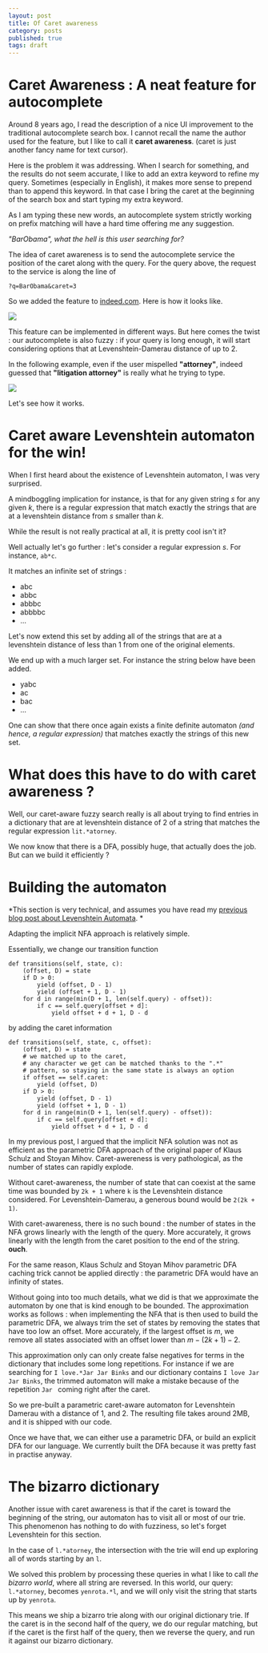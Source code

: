 ```yaml
---
layout: post
title: Of Caret awareness
category: posts
published: true
tags: draft
---
```


# Caret Awareness : A neat feature for autocomplete

Around 8 years ago, I read the description of a nice UI
improvement to the traditional autocomplete search box.
I cannot recall the name the author used for the feature, but I like to call it
**caret awareness**. (caret is just another fancy name for text cursor). 

Here is the problem it was addressing.
When I search for something, and the results do not seem accurate, I like to add
an extra keyword to refine my query. Sometimes (especially in English), it makes more sense 
to prepend than to append this keyword. In that case I bring the caret at the beginning
of the search box and start typing my extra keyword.

As I am typing these new words, an autocomplete system strictly working on prefix matching
will have a hard time offering me any suggestion. 

*"BarObama", what the hell is this user searching for?*

The idea of caret awareness is to send the autocomplete service
the position of the caret along with the query.  For the query above,
the request to the service is along the line of 

    ?q=BarObama&caret=3

So we added the feature to [indeed.com](http://indeed.com). Here is how it looks like. 

<img src="/images/caret_aware/caret_aware.gif">


This feature can be implemented in different ways. But here comes the twist :
our autocomplete is also fuzzy : if your query is long enough, it 
will start considering options that at Levenshtein-Damerau distance of up to 2.

In the following example, even if the user mispelled **"attorney"**, indeed guessed that **"litigation attorney"** is really what he trying to type.

<img src="/images/caret_aware/caret_aware_fuzzy.gif">

Let's see how it works.


# Caret aware Levenshtein automaton for the win! 

When I first heard about the existence of Levenshtein automaton, I was very surprised.

A mindboggling implication for instance, is that for any given string $s$ for any given $k$, there is a regular expression that match exactly the strings that are at a levenshtein distance from $s$ smaller than $k$.

While the result is not really practical at all, it is pretty cool isn't it?

Well actually let's go further : let's consider a regular expression $s$.
For instance, `ab*c`.

It matches an infinite set of strings :

- abc
- abbc
- abbbc
- abbbbc
- ...

Let's now extend this set by adding all of the strings that are at a levenshtein distance of less than 1 
from one of the original elements.

We end up with a much larger set. For instance the string below have been added.

- yabc
- ac
- bac
- ...

One can show that there once again exists a finite definite automaton *(and hence, a regular expression)*
that matches exactly the strings of this new set.


# What does this have to do with caret awareness ?

Well, our caret-aware fuzzy search really is all about trying to find entries in a dictionary
that are at levenshtein distance of 2 of a string that matches the regular expression `lit.*atorney`.

We now know that there is a DFA, possibly huge, that actually does the job. But can we build it efficiently ?

# Building the automaton

*This section is very technical, and assumes you have read my [previous blog post about Levenshtein Automata](http://fulmicoton.com/posts/levenshtein). *

Adapting the implicit NFA approach is relatively simple.

Essentially, we change our transition function

    def transitions(self, state, c):
        (offset, D) = state
        if D > 0:
            yield (offset, D - 1)
            yield (offset + 1, D - 1)
        for d in range(min(D + 1, len(self.query) - offset)):
            if c == self.query[offset + d]:
                yield offset + d + 1, D - d 

by adding the caret information

    def transitions(self, state, c, offset):
        (offset, D) = state
        # we matched up to the caret, 
        # any character we get can be matched thanks to the ".*"
        # pattern, so staying in the same state is always an option
        if offset == self.caret:
        	yield (offset, D)
        if D > 0:
            yield (offset, D - 1)
            yield (offset + 1, D - 1)
        for d in range(min(D + 1, len(self.query) - offset)):
            if c == self.query[offset + d]:
                yield offset + d + 1, D - d 



In my previous post, I argued that the implicit NFA solution was not as efficient as the parametric
DFA approach of the original paper of Klaus Schulz and Stoyan Mihov.
Caret-awereness is very pathological, as the number of states can rapidly explode.

Without caret-awareness, the number of state that can coexist at the same time
was bounded by `2k + 1` where `k` is the Levenshtein distance considered. For Levenshtein-Damerau, a generous bound would be `2(2k + 1)`.

With caret-awareness, there is no such bound : the number of states in the NFA grows linearly with the length of the query. More accurately, it grows linearly with the length from the caret position to the end of the string. **ouch**.

For the same reason, Klaus Schulz and Stoyan Mihov parametric DFA caching trick cannot be applied directly : the parametric DFA would have an infinity of states. 

Without going into too  much details,  what we did is that we approximate the automaton by one that is kind enough to be bounded. The approximation works as follows : when implementing the NFA that is then used to build the parametric DFA, we always trim the set of states by removing the states that have too low an offset. More accurately, if the largest offset is $m$, we remove all states associated with an offset lower than $m - (2k + 1) - 2$.

This approximation only can only create false negatives for terms in the dictionary that includes some long repetitions. For instance if we are searching for `I love.*Jar Jar Binks` and our dictionary contains `I love Jar Jar Binks`,
the trimmed automaton will make a mistake because of the repetition `Jar ` coming right after the caret. 

So we pre-built a parametric caret-aware automaton for Levenshtein Damerau with a distance of 1, and 2. The resulting file takes around 2MB, and it is shipped with
our code.

Once we have that, we can either use a parametric DFA, or build an explicit DFA for our language. We currently built the DFA because it was pretty fast in practise anyway. 


# The bizarro dictionary

Another issue with caret awareness is that if the caret is toward the beginning of the string, our automaton has to visit all or most of our trie. This phenomenon has nothing to do with fuzziness, so let's forget Levenshtein for this section.

In the case of `l.*atorney`, the intersection with the trie will end up exploring
all of words starting by an `l`.

We solved this problem by processing these queries in what I like to call *the bizarro world*, where all string are reversed.
In this world, our query: `l.*atorney`, becomes `yenrota.*l`, and we will only visit
the string that starts up by `yenrota`.

This means we ship a bizarro trie along with our original dictionary trie. 
If the caret is in the second half of the query, we do our regular matching, but 
if the caret is the first half of the query, then we reverse the query, and 
run it against our bizarro dictionary.  
